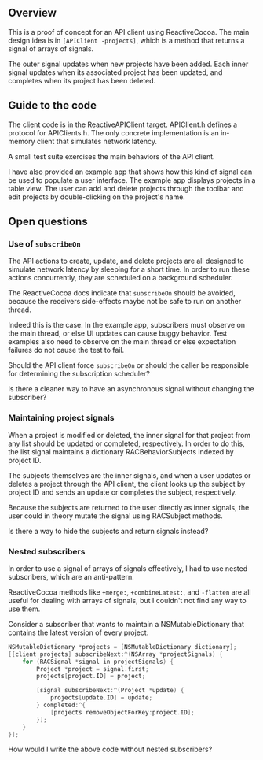 ## Overview

This is a proof of concept for an API client using ReactiveCocoa. The main design idea is in `[APIClient -projects]`, which is a method that returns a signal of arrays of signals.

The outer signal updates when new projects have been added. Each inner signal updates when its associated project has been updated, and completes when its project has been deleted.

## Guide to the code

The client code is in the ReactiveAPIClient target. APIClient.h defines a protocol for APIClients.h. The only concrete implementation is an in-memory client that simulates network latency.

A small test suite exercises the main behaviors of the API client.

I have also provided an example app that shows how this kind of signal can be used to populate a user interface. The example app displays projects in a table view. The user can add and delete projects through the toolbar and edit projects by double-clicking on the project's name.

## Open questions

### Use of `subscribeOn`

The API actions to create, update, and delete projects are all designed to simulate network latency by sleeping for a short time. In order to run these actions concurrently, they are scheduled on a background scheduler.

The ReactiveCocoa docs indicate that `subscribeOn` should be avoided, because the receivers side-effects maybe not be safe to run on another thread.

Indeed this is the case. In the example app, subscribers must observe on the main thread, or else UI updates can cause buggy behavior. Test examples also need to observe on the main thread or else expectation failures do not cause the test to fail.

Should the API client force `subscribeOn` or should the caller be responsible for determining the subscription scheduler?

Is there a cleaner way to have an asynchronous signal without changing the subscriber?

### Maintaining project signals

When a project is modified or deleted, the inner signal for that project from any list should be updated or completed, respectively. In order to do this, the list signal maintains a dictionary RACBehaviorSubjects indexed by project ID.

The subjects themselves are the inner signals, and when a user updates or deletes a project through the API client, the client looks up the subject by project ID and sends an update or completes the subject, respectively.

Because the subjects are returned to the user directly as inner signals, the user could in theory mutate the signal using RACSubject methods.

Is there a way to hide the subjects and return signals instead?

### Nested subscribers

In order to use a signal of arrays of signals effectively, I had to use nested subscribers, which are an anti-pattern.

ReactiveCocoa methods like `+merge:`, `+combineLatest:`, and `-flatten` are all useful for dealing with arrays of signals, but I couldn't not find any way to use them.

Consider a subscriber that wants to maintain a NSMutableDictionary that contains the latest version of every project.

```objective-c
NSMutableDictionary *projects = [NSMutableDictionary dictionary];
[[client projects] subscribeNext:^(NSArray *projectSignals) {
    for (RACSignal *signal in projectSignals) {
        Project *project = signal.first;
        projects[project.ID] = project;

        [signal subscribeNext:^(Project *update) {
            projects[update.ID] = update;
        } completed:^{
            [projects removeObjectForKey:project.ID];
        }];
    }
}];
```

How would I write the above code without nested subscribers?
